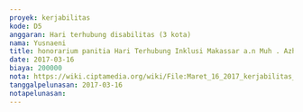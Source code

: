 ```yaml
---
proyek: kerjabilitas
kode: D5
anggaran: Hari terhubung disabilitas (3 kota)
nama: Yusnaeni
title: honorarium panitia Hari Terhubung Inklusi Makassar a.n Muh . Azhar
date: 2017-03-16
biaya: 200000
nota: https://wiki.ciptamedia.org/wiki/File:Maret_16_2017_kerjabilitas_D5_relawan_1_neni918.jpg
tanggalpelunasan: 2017-03-16
notapelunasan:
---
```

